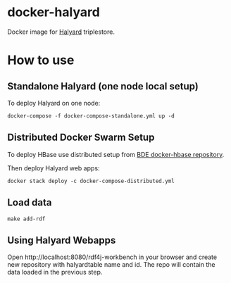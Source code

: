 # docker-halyard

Docker image for [Halyard](https://github.com/merck/halyard) triplestore.

# How to use

## Standalone Halyard (one node local setup)

To deploy Halyard on one node:
```
docker-compose -f docker-compose-standalone.yml up -d
```

## Distributed Docker Swarm Setup

To deploy HBase use distributed setup from [BDE docker-hbase repository](https://github.com/big-data-europe/docker-hbase).

Then deploy Halyard web apps:
```
docker stack deploy -c docker-compose-distributed.yml
```

## Load data

```
make add-rdf
```

## Using Halyard Webapps

Open http://localhost:8080/rdf4j-workbench in your browser and create new repository with halyardtable name and id. The repo will contain the data loaded in the previous step.
